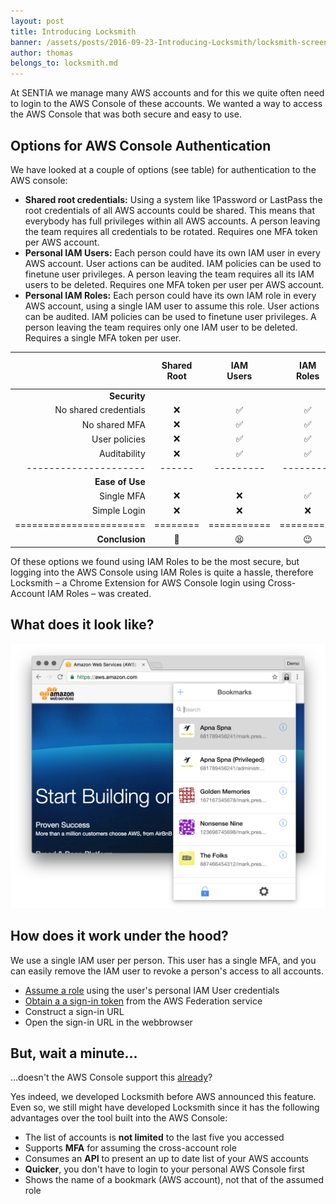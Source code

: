 ```yaml
---
layout: post
title: Introducing Locksmith
banner: /assets/posts/2016-09-23-Introducing-Locksmith/locksmith-screenshot.png
author: thomas
belongs_to: locksmith.md
---
```


At SENTIA we manage many AWS accounts and for this we quite often need to
login to the AWS Console of these accounts. We wanted a way to access the AWS
Console that was both secure and easy to use.


## Options for AWS Console Authentication

We have looked at a couple of options (see table) for authentication to the AWS
console:

  * **Shared root credentials:**
    Using a system like 1Password or LastPass the root credentials of all AWS accounts could be shared.
    This means that everybody has full privileges within all AWS accounts.
    A person leaving the team requires all credentials to be rotated.
    Requires one MFA token per AWS account.
  * **Personal IAM Users:**
    Each person could have its own IAM user in every AWS account.
    User actions can be audited.
    IAM policies can be used to finetune user privileges.
    A person leaving the team requires all its IAM users to be deleted.
    Requires one MFA token per user per AWS account.
  * **Personal IAM Roles:**
    Each person could have its own IAM role in every AWS account, using a single IAM user to assume this role.
    User actions can be audited.
    IAM policies can be used to finetune user privileges.
    A person leaving the team requires only one IAM user to be deleted.
    Requires a single MFA token per user.

<div markdown="1" class="table-responsive feature-last-column">

|                       | Shared<br/>Root   | IAM<br/>Users | IAM<br/>Roles | IAM Roles<br/>&<br/>Locksmith |
| --------------------: | :----: | :-------: | :-------: | :-------------------: |
| **Security**          |        |           |           |                       |
| No shared credentials | ❌     | ✅        | ✅        | ✅                    |
| No shared MFA         | ❌     | ✅        | ✅        | ✅                    |
| User policies         | ❌     | ✅        | ✅        | ✅                    |
| Auditability          | ❌     | ✅         | ✅        | ✅                    |
| --------------------- | ------ | --------- | --------- | --------------------- |
| **Ease of Use**       |        |           |           |                       |
| Single MFA            | ❌     | ❌        | ✅        | ✅                     |
| Simple Login          | ❌     | ❌        | ❌        | ✅                     |
|=======================|========|===========|==========|========================|
| **Conclusion**       | 🙈     | 😫        | 😉        | 😍💕 🍻🎉                |

</div>

Of these options we found using IAM Roles to be the most secure, but
logging into the AWS Console using IAM Roles is quite a hassle, therefore
Locksmith – a Chrome Extension for AWS Console login using
Cross-Account IAM Roles – was created.


## What does it look like?

![](/assets/posts/2016-09-23-Introducing-Locksmith/locksmith-screenshot.png)

## How does it work under the hood? 

We use a single IAM user per person. This user has a single MFA, and you can
easily remove the IAM user to revoke a person's access to all accounts.

  * [Assume a role][api-sts-assume-role] using the user's personal IAM User credentials
  * [Obtain a a sign-in token][federation-service] from the AWS Federation service
  * Construct a sign-in URL
  * Open the sign-in URL in the webbrowser

## But, wait a minute...
...doesn't the AWS Console support this [already][x-account-console]?

Yes indeed, we developed Locksmith before AWS announced this feature. Even so,
we still might have developed Locksmith since it has the following advantages
over the tool built into the AWS Console:

  * The list of accounts is **not limited** to the last five you accessed
  * Supports **MFA** for assuming the cross-account role
  * Consumes an **API** to present an up to date list of your AWS accounts
  * **Quicker**, you don't have to login to your personal AWS Console first
  * Shows the name of a bookmark (AWS account), not that of the assumed role

[api-sts-assume-role]: http://docs.aws.amazon.com/STS/latest/APIReference/API_AssumeRole.html
[federation-service]: http://docs.aws.amazon.com/IAM/latest/UserGuide/id_roles_providers_enable-console-custom-url.html
[x-account-console]: https://aws.amazon.com/blogs/aws/new-cross-account-access-in-the-aws-management-console/
